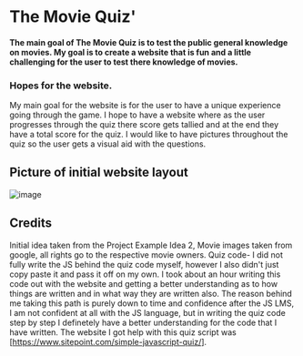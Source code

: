 # The Movie Quiz'

#### The main goal of The Movie Quiz is to test the public general knowledge on movies. My goal is to create a website that is fun and a little challenging for the user to test there knowledge of movies.

### Hopes for the website.
My main goal for the website is for the user to have a unique experience going through the game. I hope to have a website where as the user progresses through the quiz there score gets tallied and at the end they have a total score for the quiz. I would like to have pictures throughout the quiz so the user gets a visual aid with the questions.

## Picture of initial website layout
![image](https://user-images.githubusercontent.com/87777851/137168615-6ee3d767-eb72-4ca9-9585-26204c04266b.png)




## Credits
Initial idea taken from the Project Example Idea 2, 
Movie images taken from google, all rights go to the respective movie owners.
Quiz code- I did not fully write the JS behind the quiz code myself, however I also didn't just copy paste it and pass it off on my own. I took about an hour writing this code out with the website and getting a better understanding as to how things are written and in what way they are written also. The reason behind me taking this path is purely down to time and confidence after the JS LMS, I am not confident at all with the JS language, but in writing the quiz code step by step I definetely have a better understanding for the code that I have written. The website I got help with this quiz script was [https://www.sitepoint.com/simple-javascript-quiz/]. 
